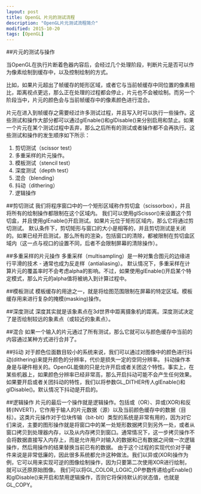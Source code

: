 ```yaml
---
layout: post
title: OpenGL 片元的测试流程
description: "OpenGL片元测试流程简介"
modified: 2015-10-20
tags: [OpenGL]
---
```


##片元的测试与操作

当OpenGL在执行片断着色器内容后，会经过几个处理阶段，判断片元是否可以作为像素绘制到缓存中，以及控制绘制的方式。

比如，如果片元超出了帧缓存的矩形区域，或者它与当前帧缓存中同位置的像素相比，距离视点更远，那么正在处理的过程都会停止，片元也不会被绘制。而另一个阶段当中，片元的颜色会与当前帧缓存中的像素颜色进行混合。

片元在进入到帧缓存之需要经过许多测试过程，并且写入时可以执行一些操作。这些测试和操作大部分都可以通过glEnable()和glDisable()来分别启用和禁止。如果一个片元在某个测试过程中丢弃，那么之后所有的测试或者操作都不会再执行。这些测试和操作的发生顺序如下所示：

1. 剪切测试（scissor test）
2. 多重采样的片元操作。
3. 模板测试（stencil test）
4. 深度测试（depth test）
5. 混合（blending）
6. 抖动（dithering）
7. 逻辑操作


##剪切测试
我们将程序窗口中的一个矩形区域称作剪切盒（scissorbox），并且将所有的绘制操作都限制在这个区域内。
我们可以使用glScissor()来设置这个剪切盒，并且使用glEnable()开启测试。如果片元位于矩形区域内，那么它将通过剪切测试。
默认条件下，剪切矩形与窗口的大小是相等的，并且剪切测试是关闭的。如果已经开启测试，那么所有的渲染，包括窗口的清除，都被限制在剪切盒区域内（这一点与视口的设置不同，后者不会限制屏幕的清除操作）。

##多重采样的片元操作
多重采样（multisampling）是一种对集合图元的边缘进行平滑的技术 - 通常也成为反走样（antialiasing）。
默认情况下，多重采样在计算片元的覆盖率时不会考虑alpha的影响。不过，如果使用glEnable()开启某个特定模式，那么片元的alpha值将被纳入到计算过程中。

##模板测试
模板缓存的用途之一，就是将绘图范围限制在屏幕的特定区域。模板缓存用来进行复杂的掩模(masking)操作。

##深度测试
深度其实就是该象素点在3d世界中距离摄象机的距离。深度测试决定了是否绘制较远的象素点（或较近的象素点）。

##混合
如果一个输入的片元通过了所有测试，那么它就可以与颜色缓存中当前的内容通过某种方式进行合并了。

##抖动
对于颜色位面数目较小的系统来说，我们可以通过对图像中的颜色进行抖动(dithering)来提升颜色的分辨率，代价是损失一定的空同分辨率。
抖动操作本身是与硬件相关的。OpenGL能做的只是允许开启或者关团这个特性。事实上，在某些机器上，如果颜色分辨率已经非常高，那么开启抖动可能不会产生任何效果。如果要开启或者关团抖动的特性，我们以将参数GL_DITHER传人glEnable()和glDisable()。默认情况下抖动是开启的。

##逻辑操作
片元的最后一个操作就是逻辑操作。包括或（OR）、异或(XOR)和反转(INVERT)，它作用于输人的片元数据（源）以及当前颜色缓存中的数据（目标）。这类片元操作对于位块传输（bit-blt）类型的系统是非常有用的，因为对它们来说，主要的图形操作就是将窗口中的某一处矩形数据拷贝到另外一处，或者从窗口拷贝到处理器内存，以及从内存拷贝到窗口。通常情况下，这一步拷贝操作不会将数据直接写入内存上，而是允许用户对输入的数据和己有数据之间做一次逻辑操作，然后用操作的结果替换当前已有的数据。
由于这个过程的实现代价对于硬件来说是非常低廉的，因此很多系统都允许这种做法。我们以异或(XOR)操作为例，它可以用来实现可逆的图像绘制操作，因为只要第二次使用XOR进行绘制，就可以还原原始图像。
我们可以将GL_COLOR_LOGIC_OP参数传递给glEnabIe()和glDisable()来开启和禁用逻辑搡作，否则它将保持默认的状态值，也就是GL_COPY。